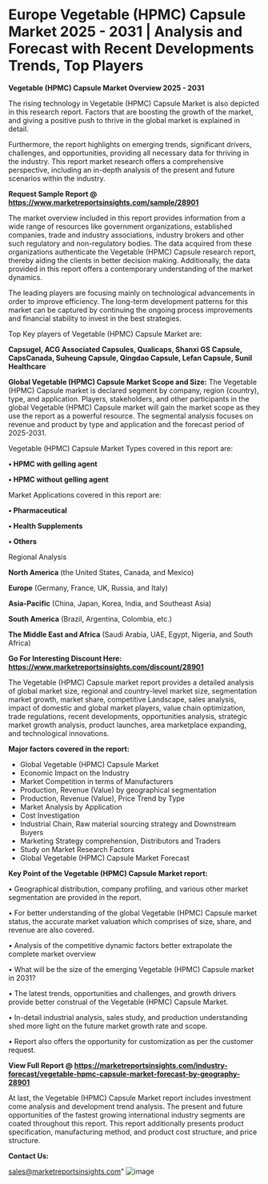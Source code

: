 # Europe Vegetable (HPMC) Capsule Market 2025 - 2031 | Analysis and Forecast with Recent Developments Trends, Top Players

<Strong> Vegetable (HPMC) Capsule Market Overview 2025 - 2031</strong>

The rising technology in Vegetable (HPMC) Capsule Market is also depicted in this research report. Factors that are boosting the growth of the market, and giving a positive push to thrive in the global market is explained in detail.

Furthermore, the report highlights on emerging trends, significant drivers, challenges, and opportunities, providing all necessary data for thriving in the industry. This report market research offers a comprehensive perspective, including an in-depth analysis of the present and future scenarios within the industry.

<strong>Request Sample Report @ <a href=https://www.marketreportsinsights.com/sample/28901>https://www.marketreportsinsights.com/sample/28901</a></strong>

The market overview included in this report provides information from a wide range of resources like government organizations, established companies, trade and industry associations, industry brokers and other such regulatory and non-regulatory bodies. The data acquired from these organizations authenticate the Vegetable (HPMC) Capsule research report, thereby aiding the clients in better decision making. Additionally, the data provided in this report offers a contemporary understanding of the market dynamics.

The leading players are focusing mainly on technological advancements in order to improve efficiency. The long-term development patterns for this market can be captured by continuing the ongoing process improvements and financial stability to invest in the best strategies.

Top Key players of Vegetable (HPMC) Capsule Market are:

<strong>Capsugel, ACG Associated Capsules, Qualicaps, Shanxi GS Capsule, CapsCanada, Suheung Capsule, Qingdao Capsule, Lefan Capsule, Sunil Healthcare</strong>

<strong><b>Global Vegetable (HPMC) Capsule Market Scope and Size:</b></strong>
The Vegetable (HPMC) Capsule market is declared segment by company, region (country), type, and application. Players, stakeholders, and other participants in the global Vegetable (HPMC) Capsule market will gain the market scope as they use the report as a powerful resource. The segmental analysis focuses on revenue and product by type and application and the forecast period of 2025-2031.

Vegetable (HPMC) Capsule Market Types covered in this report are:

<strong>• HPMC with gelling agent

• HPMC without gelling agent</strong>

Market Applications covered in this report are:

<strong>• Pharmaceutical

• Health Supplements

• Others</strong> 

Regional Analysis

<strong>North America</strong> (the United States, Canada, and Mexico)

<strong>Europe</strong> (Germany, France, UK, Russia, and Italy)

<strong>Asia-Pacific</strong> (China, Japan, Korea, India, and Southeast Asia)

<strong>South America</strong> (Brazil, Argentina, Colombia, etc.)

<strong>The Middle East and Africa</strong> (Saudi Arabia, UAE, Egypt, Nigeria, and South Africa)

<strong>Go For Interesting Discount Here: <a href=https://www.marketreportsinsights.com/discount/28901>https://www.marketreportsinsights.com/discount/28901</a></strong>

The Vegetable (HPMC) Capsule market report provides a detailed analysis of global market size, regional and country-level market size, segmentation market growth, market share, competitive Landscape, sales analysis, impact of domestic and global market players, value chain optimization, trade regulations, recent developments, opportunities analysis, strategic market growth analysis, product launches, area marketplace expanding, and technological innovations.

<strong><b>Major factors covered in the report:</b></strong>
<ul>
  <li>Global Vegetable (HPMC) Capsule Market </li>
  <li>Economic Impact on the Industry</li>
  <li>Market Competition in terms of Manufacturers</li>
  <li>Production, Revenue (Value) by geographical segmentation</li>
  <li>Production, Revenue (Value), Price Trend by Type</li>
  <li>Market Analysis by Application</li>
  <li>Cost Investigation</li>
  <li>Industrial Chain, Raw material sourcing strategy and Downstream Buyers</li>
  <li>Marketing Strategy comprehension, Distributors and Traders</li>
  <li>Study on Market Research Factors</li>
  <li>Global Vegetable (HPMC) Capsule Market Forecast</li>
</ul>

<strong><b>Key Point of the Vegetable (HPMC) Capsule Market report:</b></strong>

• Geographical distribution, company profiling, and various other market segmentation are provided in the report.

• For better understanding of the global Vegetable (HPMC) Capsule market status, the accurate market valuation which comprises of size, share, and revenue are also covered.

• Analysis of the competitive dynamic factors better extrapolate the complete market overview

• What will be the size of the emerging Vegetable (HPMC) Capsule market in 2031?

• The latest trends, opportunities and challenges, and growth drivers provide better construal of the Vegetable (HPMC) Capsule Market.

• In-detail industrial analysis, sales study, and production understanding shed more light on the future market growth rate and scope.

• Report also offers the opportunity for customization as per the customer request.

<strong><b>View Full Report @ <a href=https://marketreportsinsights.com/industry-forecast/vegetable-hpmc-capsule-market-forecast-by-geography-28901>https://marketreportsinsights.com/industry-forecast/vegetable-hpmc-capsule-market-forecast-by-geography-28901</a></b></strong>


At last, the Vegetable (HPMC) Capsule Market report includes investment come analysis and development trend analysis. The present and future opportunities of the fastest growing international industry segments are coated throughout this report. This report additionally presents product specification, manufacturing method, and product cost structure, and price structure.

<strong>Contact Us:</strong>

sales@marketreportsinsights.com"
![image](https://github.com/user-attachments/assets/ee9e6858-2f30-4e28-bbae-5b871d5dc884)
